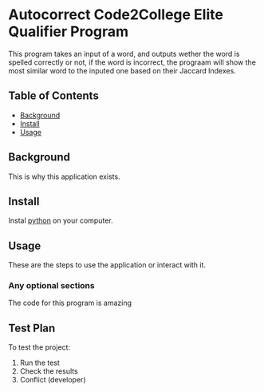 # Autocorrect Code2College Elite Qualifier Program

This program takes an input of a word, and outputs wether the word is spelled correctly or not, if the word is incorrect, the prograam will show the most similar word to the inputed one based on their Jaccard Indexes.

## Table of Contents

- [Background](#background)
- [Install](#install)
- [Usage](#usage)

## Background

This is why this application exists.

## Install

Instal [python](https://www.python.org) on your computer.

## Usage

These are the steps to use the application or interact with it.

### Any optional sections

The code for this program is amazing

## Test Plan

To test the project:

1.  Run the test
2.  Check the results
3.  Conflict (developer)